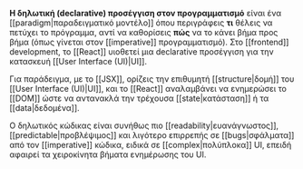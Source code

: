 
**Η δηλωτική (declarative) προσέγγιση στον προγραμματισμό** είναι ένα [[paradigm|παραδειγματικό μοντέλο]] όπου περιγράφεις **τι** θέλεις να πετύχει το πρόγραμμα, αντί να καθορίσεις **πώς** να το κάνει βήμα προς βήμα (όπως γίνεται στον [[imperative]] προγραμματισμό). Στο [[frontend]] development, το [[React]] υιοθετεί μια declarative προσέγγιση για την κατασκευή [[User Interface (UI)|UI]].

Για παράδειγμα, με το [[JSX]], ορίζεις την επιθυμητή [[structure|δομή]] του [[User Interface (UI)|UI]], και το [[React]] αναλαμβάνει να ενημερώσει το [[DOM]] ώστε να αντανακλά την τρέχουσα [[state|κατάσταση]] ή τα [[data|δεδομένα]].

Ο δηλωτικός κώδικας είναι συνήθως πιο [[readability|ευανάγνωστος]], [[predictable|προβλέψιμος]] και λιγότερο επιρρεπής σε [[bugs|σφάλματα]] από τον [[imperative]] κώδικα, ειδικά σε [[complex|πολύπλοκα]] UI, επειδή αφαιρεί τα χειροκίνητα βήματα ενημέρωσης του UI.